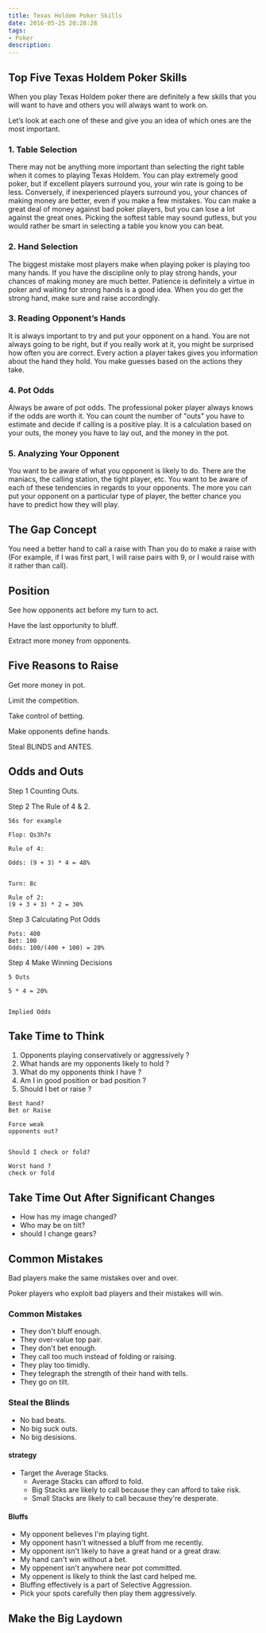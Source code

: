 ```yaml
---
title: Texas Holdem Poker Skills
date: 2016-05-25 20:28:28
tags: 
- Poker
description:
---
```


## Top Five Texas Holdem Poker Skills

When you play Texas Holdem poker there are definitely a few skills that you will want to have and others you will always want to work on.


Let’s look at each one of these and give you an idea of which ones are the most important.

### 1. Table Selection

There may not be anything more important than selecting the right table when it comes to playing Texas Holdem.  You can play extremely good poker, but if excellent players surround you, your win rate is going to be less.  Conversely, if inexperienced players surround you, your chances of making money are better, even if you make a few mistakes.  You can make a great deal of money against bad poker players, but you can lose a lot against the great ones.  Picking the softest table may sound gutless, but you would rather be smart in selecting a table you know you can beat.



### 2. Hand Selection

The biggest mistake most players make when playing poker is playing too many hands.  If you have the discipline only to play strong hands, your chances of making money are much better.  Patience is definitely a virtue in poker and waiting for strong hands is a good idea.  When you do get the strong hand, make sure and raise accordingly.


### 3. Reading Opponent’s Hands

It is always important to try and put your opponent on a hand.  You are not always going to be right, but if you really work at it, you might be surprised how often you are correct.  Every action a player takes gives you information about the hand they hold.  You make guesses based on the actions they take.



### 4. Pot Odds

Always be aware of pot odds. The professional poker player always knows if the odds are worth it.  You can count the number of "outs" you have to estimate and decide if calling is a positive play.  It is a calculation based on your outs, the money you have to lay out, and the money in the pot.



### 5.  Analyzing Your Opponent

You want to be aware of what you opponent is likely to do.  There are the maniacs, the calling station, the tight player, etc.  You want to be aware of each of these tendencies in regards to your opponents.  The more you can put your opponent on a particular type of player, the better chance you have to predict how they will play. 


## The Gap Concept

You need a better hand to call a raise with Than you do to make a raise with (For example, if I was first part, I will raise pairs with 9, or I would raise with it rather than call).


## Position

See how opponents act before my turn to act.

Have the last opportunity to bluff.

Extract more money from opponents.


## Five Reasons to Raise

Get more money in pot.

Limit the competition.

Take control of betting.

Make opponents define hands.

Steal BLINDS and ANTES.


## Odds and Outs

Step 1  Counting Outs.

Step 2  The Rule of 4 & 2.

```
56s for example

Flop: Qs3h7s

Rule of 4:

Odds: (9 + 3) * 4 = 48%


Turn: 8c

Rule of 2:
(9 + 3 + 3) * 2 = 30%

```


Step 3 Calculating Pot Odds

```
Pots: 400
Bet: 100
Odds: 100/(400 + 100) = 20%

```


Step 4 Make Winning Decisions

```
5 Outs 

5 * 4 = 20%


Implied Odds

```


## Take Time to Think

1. Opponents playing conservatively or aggressively ?
2. What hands are my opponents likely to hold ?
3. What do my opponents think I have ?
4. Am I in good position or bad position ?
5. Should I bet or raise ?

```
Best hand?
Bet or Raise

Force weak
opponents out?


Should I check or fold?

Worst hand ?
check or fold

```


## Take Time Out After Significant Changes

- How has my image changed?
- Who may be on tilt?
- should I change gears?


## Common Mistakes

Bad players make the same mistakes over and over.

Poker players who exploit bad players and their mistakes will win.


### Common Mistakes

- They don't bluff enough.
- They over-value top pair.
- They don't bet enough.
- They call too much instead of folding or raising.
- They play too timidly.
- They telegraph the strength of their hand with tells.
- They go on tilt.


### Steal the Blinds

- No bad beats.
- No big suck outs.
- No big desisions.

#### strategy

- Target the Average Stacks.
	- Average Stacks can afford to fold.
	- Big Stacks are likely to call because they can afford to take risk.
	- Small Stacks are likely to call because they're desperate.

#### Bluffs

- My opponent believes I'm playing tight.
- My opponent hasn't witnessed a bluff from me recently.
- My opponent isn't likely to have a great hand or a great draw.
- My hand can't win without a bet.
- My oppenent isn't anywhere near pot committed.
- My oppenent is likely to think the last card helped me.
- Bluffing effectively is a part of Selective Aggression.
- Pick your spots carefully then play them aggressively.


## Make the Big Laydown




